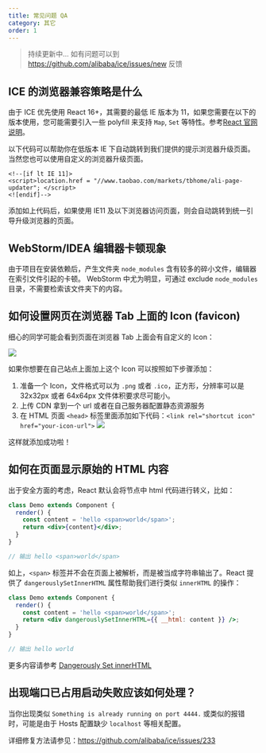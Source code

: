 ```yaml
---
title: 常见问题 QA
category: 其它
order: 1
---
```


> 持续更新中...
> 如有问题可以到 <https://github.com/alibaba/ice/issues/new> 反馈

## ICE 的浏览器兼容策略是什么

由于 ICE 优先使用 React 16+，其需要的最低 IE 版本为 11，如果您需要在以下的版本使用，您可能需要引入一些 polyfill 来支持 `Map`, `Set` 等特性。参考[React 官网说明](https://reactjs.org/blog/2017/09/26/react-v16.0.html#javascript-environment-requirements)。

以下代码可以帮助你在低版本 IE 下自动跳转到我们提供的提示浏览器升级页面。当然您也可以使用自定义的浏览器升级页面。

```
<!--[if lt IE 11]>
<script>location.href = "//www.taobao.com/markets/tbhome/ali-page-updater"; </script>
<![endif]-->
```

添加如上代码后，如果使用 IE11 及以下浏览器访问页面，则会自动跳转到统一引导升级浏览器的页面。

## WebStorm/IDEA 编辑器卡顿现象

由于项目在安装依赖后，产生文件夹 `node_modules` 含有较多的碎小文件，编辑器在索引文件引起的卡顿。
WebStorm 中尤为明显，可通过 exclude `node_modules` 目录，不需要检索该文件夹下的内容。

## 如何设置网页在浏览器 Tab 上面的 Icon (favicon)

细心的同学可能会看到页面在浏览器 Tab 上面会有自定义的 Icon：

![](//img.alicdn.com/tfs/TB1ct6bPpXXXXXYXFXXXXXXXXXX-484-82.png)

如果你想要在自己站点上面加上这个 Icon 可以按照如下步骤添加：

1.  准备一个 Icon，文件格式可以为 `.png` 或者 `.ico`，正方形，分辨率可以是 32x32px 或者 64x64px 文件体积要求尽可能小。
2.  上传 CDN 拿到一个 url 或者在自己服务器配置静态资源服务
3.  在 HTML 页面 `<head>` 标签里面添加如下代码：`<link rel="shortcut icon" href="your-icon-url">`
    ![](//img.alicdn.com/tfs/TB1IC53PpXXXXbmXVXXXXXXXXXX-1834-774.png)

这样就添加成功啦！

## 如何在页面显示原始的 HTML 内容

出于安全方面的考虑，React 默认会将节点中 html 代码进行转义，比如：

```jsx
class Demo extends Component {
  render() {
    const content = 'hello <span>world</span>';
    return <div>{content}</div>;
  }
}

// 输出 hello <span>world</span>
```

如上，`<span>` 标签并不会在页面上被解析，而是被当成字符串输出了。React 提供了 `dangerouslySetInnerHTML` 属性帮助我们进行类似 `innerHTML` 的操作：

```jsx
class Demo extends Component {
  render() {
    const content = 'hello <span>world</span>';
    return <div dangerouslySetInnerHTML={{ __html: content }} />;
  }
}

// 输出 hello world
```

更多内容请参考 [Dangerously Set innerHTML](https://reactjs.org/docs/dom-elements.html#dangerouslysetinnerhtml)

## 出现端口已占用启动失败应该如何处理？

当你出现类似 `Something is already running on port 4444.` 或类似的报错时，可能是由于 Hosts 配置缺少 `localhost` 等相关配置。

详细修复方法请参见：https://github.com/alibaba/ice/issues/233
